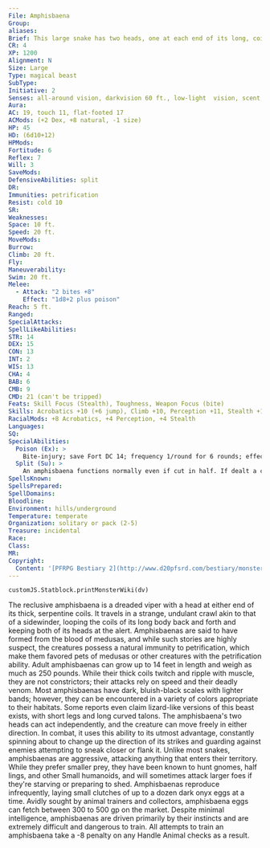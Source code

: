 ```yaml
---
File: Amphisbaena
Group: 
aliases: 
Brief: This large snake has two heads, one at each end of its long, coiling body. Both display large sets of fangs.
CR: 4
XP: 1200
Alignment: N
Size: Large
Type: magical beast
SubType: 
Initiative: 2
Senses: all-around vision, darkvision 60 ft., low-light  vision, scent; Perception +11
Aura: 
AC: 19, touch 11, flat-footed 17
ACMods: (+2 Dex, +8 natural, -1 size)
HP: 45
HD: (6d10+12)
HPMods: 
Fortitude: 6
Reflex: 7
Will: 3
SaveMods: 
DefensiveAbilities: split
DR: 
Immunities: petrification
Resist: cold 10
SR: 
Weaknesses: 
Space: 10 ft.
Speed: 20 ft.
MoveMods: 
Burrow: 
Climb: 20 ft.
Fly: 
Maneuverability: 
Swim: 20 ft.
Melee: 
  - Attack: "2 bites +8"
    Effect: "1d8+2 plus poison"
Reach: 5 ft.
Ranged: 
SpecialAttacks: 
SpellLikeAbilities: 
STR: 14
DEX: 15
CON: 13
INT: 2
WIS: 13
CHA: 4
BAB: 6
CMB: 9
CMD: 21 (can't be tripped)
Feats: Skill Focus (Stealth), Toughness, Weapon Focus (bite)
Skills: Acrobatics +10 (+6 jump), Climb +10, Perception +11, Stealth +11, Swim +10
RacialMods: +8 Acrobatics, +4 Perception, +4 Stealth
Languages: 
SQ: 
SpecialAbilities:
  Poison (Ex): >
    Bite-injury; save Fort DC 14; frequency 1/round for 6 rounds; effect 1d3 Con; cure 1 save.
  Split (Su): >
    An amphisbaena functions normally even if cut in half. If dealt a critical hit with a slashing weapon, the creature is cut in half but continues to function as two separate creatures, each with half the original amphisbaena's current hit points (rounded down) after the damage from the critical hit is applied. Once split, an amphisbaena cannot be split again. If left alone for 1 minute, the split amphisbaena can rejoin its two halves and become a single whole creature again (add the two creatures' hit points together). If one of the split creatures is slain, the amphisbaena can regrow the lost portion over the course of 1d3 weeks.
SpellsKnown: 
SpellsPrepared: 
SpellDomains: 
Bloodline: 
Environment: hills/underground
Temperature: temperate
Organization: solitary or pack (2-5)
Treasure: incidental
Race: 
Class: 
MR: 
Copyright:
  Content: '[PFRPG Bestiary 2](http://www.d20pfsrd.com/bestiary/monster-listings/magical-beasts/amphisbaena)'
---
```

```dataviewjs
customJS.Statblock.printMonsterWiki(dv)
```
The reclusive amphisbaena is a dreaded viper with a head at either end of its thick, serpentine coils. It travels in a strange, undulant crawl akin to that of a sidewinder, looping the coils of its long body back and forth and keeping both of its heads at the alert. Amphisbaenas are said to have formed from the blood of medusas, and while such stories are highly suspect, the creatures possess a natural immunity to petrification, which make them favored pets of medusas or other creatures with the petrification ability.  Adult amphisbaenas can grow up to 14 feet in length and weigh as much as 250 pounds. While their thick coils twitch and ripple with muscle, they are not constrictors; their attacks rely on speed and their deadly venom. Most amphisbaenas have dark, bluish-black scales with lighter bands; however, they can be encountered in a variety of colors appropriate to their habitats. Some reports even claim lizard-like versions of this beast exists, with short legs and long curved talons.  The amphisbaena's two heads can act independently, and the creature can move freely in either direction. In combat, it uses this ability to its utmost advantage, constantly spinning about to change up the direction of its strikes and guarding against enemies attempting to sneak closer or flank it. Unlike most snakes, amphisbaenas are aggressive, attacking anything that enters their territory. While they prefer smaller prey, they have been known to hunt gnomes, half lings, and other Small humanoids, and will sometimes attack larger foes if they're starving or preparing to shed.  Amphisbaenas reproduce infrequently, laying small clutches of up to a dozen dark onyx eggs at a time.  Avidly sought by animal trainers and collectors, amphisbaena eggs can fetch between 300 to 500 gp on the market. Despite minimal intelligence, amphisbaenas are driven primarily by their instincts and are extremely difficult and dangerous to train. All attempts to train an amphisbaena take a -8 penalty on any Handle Animal checks as a result.
